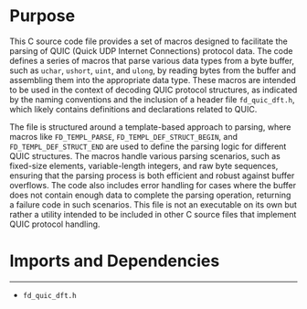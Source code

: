 # Purpose
This C source code file provides a set of macros designed to facilitate the parsing of QUIC (Quick UDP Internet Connections) protocol data. The code defines a series of macros that parse various data types from a byte buffer, such as `uchar`, `ushort`, `uint`, and `ulong`, by reading bytes from the buffer and assembling them into the appropriate data type. These macros are intended to be used in the context of decoding QUIC protocol structures, as indicated by the naming conventions and the inclusion of a header file `fd_quic_dft.h`, which likely contains definitions and declarations related to QUIC.

The file is structured around a template-based approach to parsing, where macros like `FD_TEMPL_PARSE`, `FD_TEMPL_DEF_STRUCT_BEGIN`, and `FD_TEMPL_DEF_STRUCT_END` are used to define the parsing logic for different QUIC structures. The macros handle various parsing scenarios, such as fixed-size elements, variable-length integers, and raw byte sequences, ensuring that the parsing process is both efficient and robust against buffer overflows. The code also includes error handling for cases where the buffer does not contain enough data to complete the parsing operation, returning a failure code in such scenarios. This file is not an executable on its own but rather a utility intended to be included in other C source files that implement QUIC protocol handling.
# Imports and Dependencies

---
- `fd_quic_dft.h`


